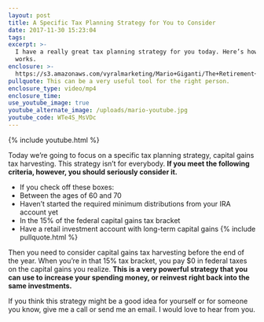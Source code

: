 ```yaml
---
layout: post
title: A Specific Tax Planning Strategy for You to Consider
date: 2017-11-30 15:23:04
tags:
excerpt: >-
  I have a really great tax planning strategy for you today. Here’s how it
  works.
enclosure: >-
  https://s3.amazonaws.com/vyralmarketing/Mario+Giganti/The+Retirement+Bullseye+Advisor-+Capital+Gain+Tax+Harvesting.mp4
pullquote: This can be a very useful tool for the right person.
enclosure_type: video/mp4
enclosure_time:
use_youtube_image: true
youtube_alternate_image: /uploads/mario-youtube.jpg
youtube_code: WTe4S_MsVDc
---
```



{% include youtube.html %}

Today we’re going to focus on a specific tax planning strategy, capital gains tax harvesting. This strategy isn’t for everybody. **If you meet the following criteria, however, you should seriously consider it.**

* If you check off these boxes:
* Between the ages of 60 and 70
* Haven’t started the required minimum distributions from your IRA account yet
* In the 15% of the federal capital gains tax bracket
* Have a retail investment account with long-term capital gains {% include pullquote.html %}

Then you need to consider capital gains tax harvesting before the end of the year. When you’re in that 15% tax bracket, you pay $0 in federal taxes on the capital gains you realize. **This is a very powerful strategy that you can use to increase your spending money, or reinvest right back into the same investments.**

If you think this strategy might be a good idea for yourself or for someone you know, give me a call or send me an email. I would love to hear from you.